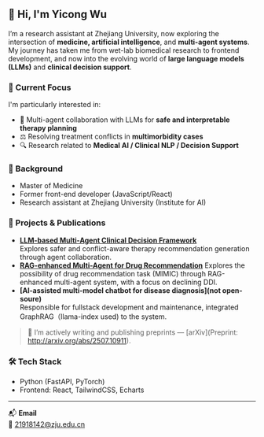 ## 👋 Hi, I'm Yicong Wu 

I’m a research assistant at Zhejiang University, now exploring the intersection of **medicine, artificial intelligence**, and **multi-agent systems**. My journey has taken me from wet-lab biomedical research to frontend development, and now into the evolving world of **large language models (LLMs)** and **clinical decision support**.

### 🚀 Current Focus
I'm particularly interested in:
- 🧠 Multi-agent collaboration with LLMs for **safe and interpretable therapy planning**
- ⚖️ Resolving treatment conflicts in **multimorbidity cases**
- 🔍 Research related to **Medical AI / Clinical NLP / Decision Support**

### 🧪 Background 
- Master of Medicine
- Former front-end developer (JavaScript/React)
- Research assistant at Zhejiang University (Institute for AI)

### 📌 Projects & Publications
- **[LLM-based Multi-Agent Clinical Decision Framework](https://github.com/aiformed/MAS_for_Therapy_Recom)**  
  Explores safer and conflict-aware therapy recommendation generation through agent collaboration.
- **[RAG-enhanced Multi-Agent for Drug Recommendation](https://github.com/yicong111/MIMIC_drug_recom)**
  Explores the possibility of drug recommendation task (MIMIC) through RAG-enhanced multi-agent system, with a focus on declining DDI.
- **[Al-assisted multi-model chatbot for disease diagnosis](not open-soure)**  
  Responsible for fullstack development and maintenance, integrated GraphRAG（llama-index used) to the system.

> 📝 I’m actively writing and publishing preprints — [arXiv](Preprint: http://arxiv.org/abs/2507.10911).

### 🛠️ Tech Stack
- Python (FastAPI, PyTorch)
- Frontend: React, TailwindCSS, Echarts

---

📬 **Email**  
📨 21918142@zju.edu.cn 


<!--
**yicong111/yicong111** is a ✨ _special_ ✨ repository because its `README.md` (this file) appears on your GitHub profile.

Here are some ideas to get you started:

- 🔭 I’m currently working on ...
- 🌱 I’m currently learning ...
- 👯 I’m looking to collaborate on ...
- 🤔 I’m looking for help with ...
- 💬 Ask me about ...
- 📫 How to reach me: ...
- 😄 Pronouns: ...
- ⚡ Fun fact: ...
-->
